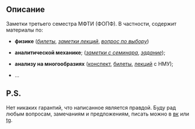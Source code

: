 ## Описание
Заметки третьего семестра МФТИ (ФОПФ). В частности, содержит материалы по:

* **физике**
([*билеты*](https://github.com/k1242/notes_3sem/blob/master/physics/gp_tickets/GP_3sem_questions.pdf),
[*заметки лекций*](https://github.com/k1242/notes_3sem/blob/master/physics/general_physics/general_physics.pdf),
[*вопрос по выбору*](https://github.com/k1242/notes_3sem/blob/master/physics/CQ3/CQ3_JacobsLadder.pdf))

* **аналитической механике**;
([*заметки с семинара*](https://github.com/k1242/notes_3sem/blob/master/anmec/anmec_notes_v2.pdf),
[*задание*](https://github.com/k1242/notes_3sem/blob/master/HW/Anal_Mec/Khoruzhii_AM_HW.pdf));

* **анализу на многообразиях**
([конспект](https://github.com/k1242/notes_3sem/blob/master/matan/UIM_varan_3sem.pdf),
[билеты](https://github.com/k1242/notes_3sem/blob/master/matan/matan_tickets/MatAn_T.pdf),
[лекций](https://www.youtube.com/playlist?list=PLp9ABVh6_x4E3nHQjBlF_LRUnvKmMnuVH)
с НМУ);
* ...

## P.S.
Нет никаких гарантий, что написанное является правдой. Буду рад любым вопросам, замечаниям и предложениям, писать можно в [вк](https://vk.com/ka1242) или [tg](https://t.me/ka_1242).

